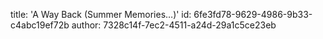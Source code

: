 title: 'A Way Back (Summer Memories…)'
id: 6fe3fd78-9629-4986-9b33-c4abc19ef72b
author: 7328c14f-7ec2-4511-a24d-29a1c5ce23eb
